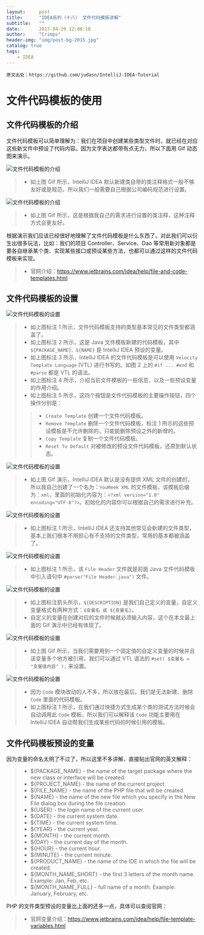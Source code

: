```yaml
---
layout:     post
title:      "IDEA系列（十八） 文件代码模板讲解"
subtitle:   ""
date:       2017-04-29 12:00:18
author:     "Crimps"
header-img: "img/post-bg-2015.jpg"
catalog: true
tags:
    - IDEA
---
```

```
原文出处：https://github.com/judasn/IntelliJ-IDEA-Tutorial 
```
# 文件代码模板的使用

## 文件代码模板的介绍

文件代码模板可以简单理解为：我们在项目中创建某些类型文件时，就已经在对应这些新文件中预设了代码内容。因为文字表达都带有点无力，所以下面用 Gif 动态图来演示。

![文件代码模板的介绍](/img/in-post/xviii-a-file-and-code-templates-introduce-1.gif)

> * 如上图 Gif 所示，IntelliJ IDEA 默认新建类自带的类注释格式一般不够友好或是规范，所以我们一般需要自己根据公司编码规范进行设置。

![文件代码模板的介绍](/img/in-post/xviii-a-file-and-code-templates-introduce-2.gif)

> * 如上图 Gif 所示，这是根据我自己的需求进行设置的类注释，这种注释方式会更友好。

根据演示我们应该已经很好地理解了文件代码模板是什么东西了。对此我们可以衍生出很多玩法，比如：我们的项目 Controller、Service、Dao 等常用新对象都是要各自继承某个类、实现某些接口或预设某些方法，也都可以通过这样的文件代码模板来实现。

> * 官网介绍：<https://www.jetbrains.com/idea/help/file-and-code-templates.html>

## 文件代码模板的设置

![文件代码模板的设置](/img/in-post/xviii-b-file-and-code-templates-settings-1.jpg)

> * 如上图标注 1 所示，文件代码模板支持的类型基本常见的文件类型都涵盖了。
> * 如上图标注 2 所示，这是 Java 文件模板新建的代码模板，其中 `${PACKAGE_NAME}、${NAME}` 是 IntelliJ IDEA 预设的变量。
> * 如上图标注 3 所示，IntelliJ IDEA 的文件代码模板是可以使用 `Velocity Template Language` (VTL) 进行书写的。如图 2 上的 `#if ... #end` 和 `#parse` 都是 VTL 的语法。
> * 如上图标注 4 所示，介绍当前文件模板的一些信息，以及一些预设变量的作用介绍。
> * 如上图标注 5 所示，这四个按钮是文件代码模板的主要操作按钮，四个操作分别是：
>
>> * `Create Template` 创建一个文件代码模板。 
>> * `Remove Template` 删除一个文件代码模板，标注 1 所示的这些预设模板是不允许删除的，只能能删除预设之外的新增的。
>> * `Copy Template` 复制一个文件代码模板。 
>> * `Reset To Default` 对被修改的预设文件代码模板，还原到默认状态。

![文件代码模板的设置](/img/in-post/xviii-b-file-and-code-templates-settings-7.gif)

> * 如上图 Gif 演示，IntelliJ IDEA 默认是没有提供 XML 文件的创建的，所以我自己创建了一个名为：`YouMeek XML` 的文件模板，该模板后缀为：`xml`，里面的初始化内容为：`<?xml version="1.0" encoding="UTF-8"?>`。初始化的内容你可以根据自己的需求进行补充。

![文件代码模板的设置](/img/in-post/xviii-b-file-and-code-templates-settings-2.jpg)

> * 如上图标注 1 所示，IntelliJ IDEA 还支持其他常见会新建的文件类型，基本上我们根本不用担心有不支持的文件类型，常用的基本都被涵盖了。

![文件代码模板的设置](/img/in-post/xviii-b-file-and-code-templates-settings-3.jpg)

> * 如上图标注 1 所示，该 `File Header` 文件就是前面 Java 文件代码模板中引入语句中 `#parse("File Header.java")` 文件。

![文件代码模板的设置](/img/in-post/xviii-b-file-and-code-templates-settings-4.jpg)

> * 如上图标注箭头所示，`${DESCRIPTION}` 是我们自己定义的变量，自定义变量格式有两种方式：`$变量名 或 ${变量名}`。
> * 自定义的变量在创建对应的文件时候就必须输入内容，这个在本文最上面的 Gif 演示中已经有体现了。

![文件代码模板的设置](/img/in-post/xviii-b-file-and-code-templates-settings-5.gif)

> * 如上图 Gif 所示，当我们需要用到一个固定值的自定义变量的时候并且该变量多个地方被引用，我们可以通过 VTL 语法的 `#set( $变量名 = "变量值内容" );` 来设置。

![文件代码模板的设置](/img/in-post/xviii-b-file-and-code-templates-settings-6.jpg)

> * 因为 `Code` 模块改动的人不多，所以放在最后。我们是无法新建、删除 `Code` 里面的代码模板。
> * 如上图标注 1 所示，在我们通过快捷方式生成某个类的测试方法时候会自动调用此 `Code` 模板，所以我们可以解释该 `Code` 功能主要用在 IntelliJ IDEA 自动帮我们生成某些代码的时候引用的模板。

## 文件代码模板预设的变量

因为变量的命名太明了不过了，所以这里不多讲解，直接贴出官网的英文解释：

> * ${PACKAGE_NAME} - the name of the target package where the new class or interface will be created.
> * ${PROJECT_NAME} - the name of the current project.
> * ${FILE_NAME} - the name of the PHP file that will be created.
> * ${NAME} - the name of the new file which you specify in the New File dialog box during the file creation.
> * ${USER} - the login name of the current user.
> * ${DATE} - the current system date.
> * ${TIME} - the current system time.
> * ${YEAR} - the current year.
> * ${MONTH} - the current month.
> * ${DAY} - the current day of the month.
> * ${HOUR} - the current hour.
> * ${MINUTE} - the current minute.
> * ${PRODUCT_NAME} - the name of the IDE in which the file will be created.
> * ${MONTH_NAME_SHORT} - the first 3 letters of the month name. Example: Jan, Feb, etc.
> * ${MONTH_NAME_FULL} - full name of a month. Example: January, February, etc.

PHP 的文件类型预设的变量比上面的还多一点，具体可以查阅官网：

> * 官网变量介绍：<https://www.jetbrains.com/idea/help/file-template-variables.html>
